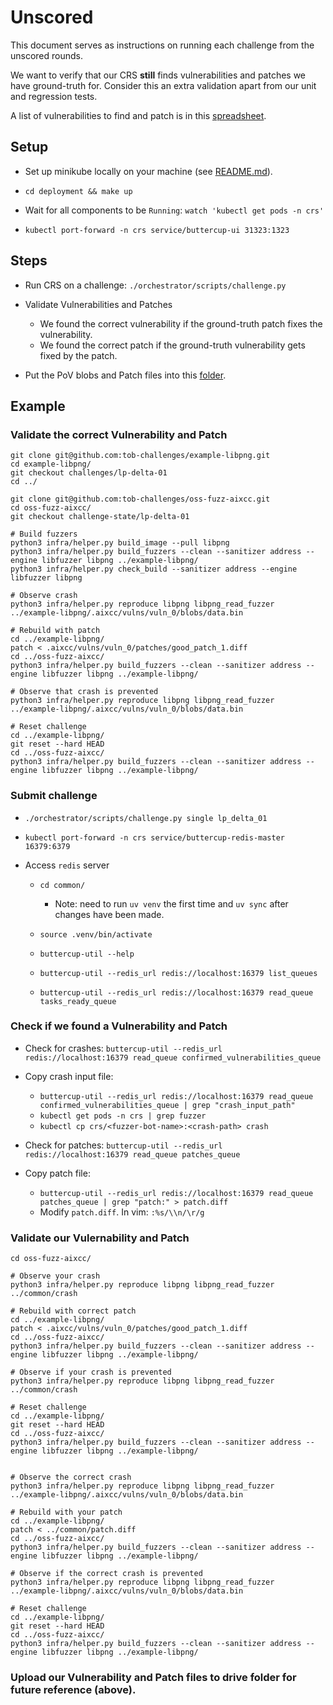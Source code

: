 # Unscored

This document serves as instructions on running each challenge from the unscored rounds.

We want to verify that our CRS **still** finds vulnerabilities and patches we have ground-truth for.
Consider this an extra validation apart from our unit and regression tests.

A list of vulnerabilities to find and patch is in this [spreadsheet](https://docs.google.com/spreadsheets/d/1y9Bj0ficMp6VvVz6bCgqYZPqv36l0Yhvxs0D_xuKgDY/edit).

## Setup

* Set up minikube locally on your machine (see [README.md](../README.md)).

* `cd deployment && make up`

* Wait for all components to be `Running`: `watch 'kubectl get pods -n crs'`

* `kubectl port-forward -n crs service/buttercup-ui 31323:1323`

## Steps

* Run CRS on a challenge: `./orchestrator/scripts/challenge.py`

* Validate Vulnerabilities and Patches
  * We found the correct vulnerability if the ground-truth patch fixes the vulnerability.
  * We found the correct patch if the ground-truth vulnerability gets fixed by the patch.

* Put the PoV blobs and Patch files into this [folder](https://drive.google.com/drive/folders/1nkOVqQJc1u15VFTboquax1CH_98RQGnS).

## Example

### Validate the correct Vulnerability and Patch

```shell
git clone git@github.com:tob-challenges/example-libpng.git
cd example-libpng/
git checkout challenges/lp-delta-01
cd ../

git clone git@github.com:tob-challenges/oss-fuzz-aixcc.git
cd oss-fuzz-aixcc/
git checkout challenge-state/lp-delta-01

# Build fuzzers
python3 infra/helper.py build_image --pull libpng
python3 infra/helper.py build_fuzzers --clean --sanitizer address --engine libfuzzer libpng ../example-libpng/
python3 infra/helper.py check_build --sanitizer address --engine libfuzzer libpng

# Observe crash
python3 infra/helper.py reproduce libpng libpng_read_fuzzer ../example-libpng/.aixcc/vulns/vuln_0/blobs/data.bin

# Rebuild with patch
cd ../example-libpng/
patch < .aixcc/vulns/vuln_0/patches/good_patch_1.diff
cd ../oss-fuzz-aixcc/
python3 infra/helper.py build_fuzzers --clean --sanitizer address --engine libfuzzer libpng ../example-libpng/

# Observe that crash is prevented
python3 infra/helper.py reproduce libpng libpng_read_fuzzer ../example-libpng/.aixcc/vulns/vuln_0/blobs/data.bin

# Reset challenge
cd ../example-libpng/
git reset --hard HEAD
cd ../oss-fuzz-aixcc/
python3 infra/helper.py build_fuzzers --clean --sanitizer address --engine libfuzzer libpng ../example-libpng/
```

### Submit challenge

* `./orchestrator/scripts/challenge.py single lp_delta_01`

* `kubectl port-forward -n crs service/buttercup-redis-master 16379:6379`

* Access `redis` server

  * `cd common/`
    * Note: need to run `uv venv` the first time and `uv sync` after changes have been made.
  * `source .venv/bin/activate`
  * `buttercup-util --help`

  * `buttercup-util --redis_url redis://localhost:16379 list_queues`
  * `buttercup-util --redis_url redis://localhost:16379 read_queue tasks_ready_queue`

### Check if we found a Vulnerability and Patch

* Check for crashes: `buttercup-util --redis_url redis://localhost:16379 read_queue confirmed_vulnerabilities_queue`

* Copy crash input file:
  * `buttercup-util --redis_url redis://localhost:16379 read_queue confirmed_vulnerabilities_queue | grep "crash_input_path"`
  * `kubectl get pods -n crs | grep fuzzer`
  * `kubectl cp crs/<fuzzer-bot-name>:<crash-path> crash`

* Check for patches: `buttercup-util --redis_url redis://localhost:16379 read_queue patches_queue`

* Copy patch file:
  * `buttercup-util --redis_url redis://localhost:16379 read_queue patches_queue | grep "patch:" > patch.diff`
  * Modify `patch.diff`. In vim: `:%s/\\n/\r/g`

### Validate our Vulernability and Patch

```shell
cd oss-fuzz-aixcc/

# Observe your crash
python3 infra/helper.py reproduce libpng libpng_read_fuzzer ../common/crash

# Rebuild with correct patch
cd ../example-libpng/
patch < .aixcc/vulns/vuln_0/patches/good_patch_1.diff
cd ../oss-fuzz-aixcc/
python3 infra/helper.py build_fuzzers --clean --sanitizer address --engine libfuzzer libpng ../example-libpng/

# Observe if your crash is prevented
python3 infra/helper.py reproduce libpng libpng_read_fuzzer ../common/crash

# Reset challenge
cd ../example-libpng/
git reset --hard HEAD
cd ../oss-fuzz-aixcc/
python3 infra/helper.py build_fuzzers --clean --sanitizer address --engine libfuzzer libpng ../example-libpng/


# Observe the correct crash
python3 infra/helper.py reproduce libpng libpng_read_fuzzer ../example-libpng/.aixcc/vulns/vuln_0/blobs/data.bin

# Rebuild with your patch
cd ../example-libpng/
patch < ../common/patch.diff
cd ../oss-fuzz-aixcc/
python3 infra/helper.py build_fuzzers --clean --sanitizer address --engine libfuzzer libpng ../example-libpng/

# Observe if the correct crash is prevented
python3 infra/helper.py reproduce libpng libpng_read_fuzzer ../example-libpng/.aixcc/vulns/vuln_0/blobs/data.bin

# Reset challenge
cd ../example-libpng/
git reset --hard HEAD
cd ../oss-fuzz-aixcc/
python3 infra/helper.py build_fuzzers --clean --sanitizer address --engine libfuzzer libpng ../example-libpng/
```

### Upload our Vulnerability and Patch files to drive folder for future reference (above).
